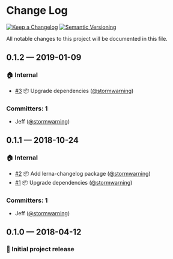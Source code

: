 # Change Log

[![Keep a Changelog][img-changelog]][url-changelog]
[![Semantic Versioning][img-semver]][url-semver]

All notable changes to this project will be documented in this file.

## 0.1.2 — 2019-01-09

### 🏠 Internal
* [#3](https://github.com/showbie/showbie-stylelint-config/pull/3) 📦 Upgrade dependencies ([@stormwarning](https://github.com/stormwarning))

### Committers: 1
- Jeff ([@stormwarning](https://github.com/stormwarning))

## 0.1.1 — 2018-10-24

### 🏠 Internal
* [#2](https://github.com/showbie/showbie-stylelint-config/pull/2) 📦 Add lerna-changelog package ([@stormwarning](https://github.com/stormwarning))
* [#1](https://github.com/showbie/showbie-stylelint-config/pull/1) 📦 Upgrade dependencies ([@stormwarning](https://github.com/stormwarning))

### Committers: 1
- Jeff ([@stormwarning](https://github.com/stormwarning))

## 0.1.0 — 2018-04-12

### 🎉 Initial project release

[img-changelog]: https://img.shields.io/badge/keep-a%20changelog-ef5e39.svg?style=flat-square

[img-semver]: https://img.shields.io/badge/semantic-versioning-333333.svg?style=flat-square

[url-changelog]: https://keepachangelog.com

[url-semver]: https://semver.org
